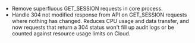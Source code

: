 - Remove superfluous GET_SESSION requests in core process.
- Handle 304 not modified response from API on GET_SESSION requests where nothing has changed. Reduces CPU usage and data transfer, and now requests that return a 304 status won't fill up audit logs or be counted against resource usage limits on Cloud.
